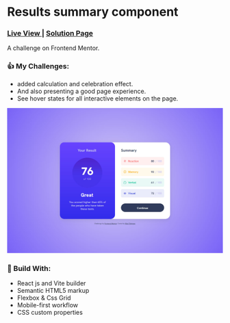 <h1 >Results summary component</h1>
<div >
  <h3>
    <a href="https://results-summaryy.netlify.app/"> Live View </a>
    <span> | </span>
    <a href="https://www.frontendmentor.io/solutions/results-summary-component-with-react-js-oY58nHZGtW"> Solution Page </a>
  </h3>
</div>
<div >
  A challenge on Frontend Mentor.
</div>

### 👍 My Challenges:

- added calculation and celebration effect.
- And also presenting a good page experience.
- See hover states for all interactive elements on the page.

![](./public/images/screenshot.jpg)

### 🎉 Build With:

- React js and Vite builder
- Semantic HTML5 markup
- Flexbox & Css Grid
- Mobile-first workflow
- CSS custom properties
